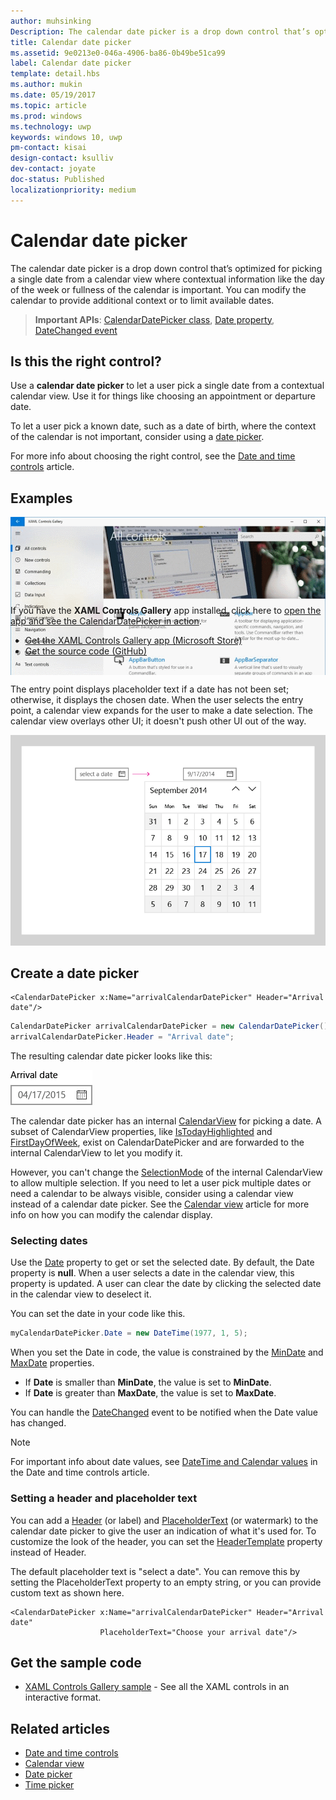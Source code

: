```yaml
---
author: muhsinking
Description: The calendar date picker is a drop down control that’s optimized for picking a single date from a calendar view where contextual information like the day of the week or fullness of the calendar is important.
title: Calendar date picker
ms.assetid: 9e0213e0-046a-4906-ba86-0b49be51ca99
label: Calendar date picker
template: detail.hbs
ms.author: mukin
ms.date: 05/19/2017
ms.topic: article
ms.prod: windows
ms.technology: uwp
keywords: windows 10, uwp
pm-contact: kisai
design-contact: ksulliv
dev-contact: joyate
doc-status: Published
localizationpriority: medium
---
```

# Calendar date picker

 

The calendar date picker is a drop down control that’s optimized for picking a single date from a calendar view where contextual information like the day of the week or fullness of the calendar is important. You can modify the calendar to provide additional context or to limit available dates.

> **Important APIs**: [CalendarDatePicker class](https://msdn.microsoft.com/library/windows/apps/xaml/windows.ui.xaml.controls.calendardatepicker.aspx), [Date property](https://msdn.microsoft.com/library/windows/apps/xaml/windows.ui.xaml.controls.calendardatepicker.date.aspx), [DateChanged event](https://msdn.microsoft.com/library/windows/apps/xaml/windows.ui.xaml.controls.calendardatepicker.datechanged.aspx)


## Is this the right control?
Use a **calendar date picker** to let a user pick a single date from a contextual calendar view. Use it for things like choosing an appointment or departure date.

To let a user pick a known date, such as a date of birth, where the context of the calendar is not important, consider using a [date picker](date-picker.md).

For more info about choosing the right control, see the [Date and time controls](date-and-time.md) article.

## Examples

<div style="overflow: hidden; margin: 0 -8px;">
    <div style="float: left; margin: 0 8px 16px; min-width: calc(25% - 16px); max-width: calc(100% - 16px); width: calc((580px - 100%) * 580);">
        <div style="height: 133px; width: 100%">
            <img src="images/xaml-controls-gallery.png" alt="XAML controls gallery"></img>
        </div>
    </div>
    <div style="float: left; margin: -22px 8px 16px; min-width: calc(75% - 16px); max-width: calc(100% - 16px); width: calc((580px - 100%) * 580);">
        <p>If you have the <strong style="font-weight: semi-bold">XAML Controls Gallery</strong> app installed, click here to <a href="xamlcontrolsgallery:/item/CalendarDatePicker">open the app and see the CalendarDatePicker in action</a>.</p>
        <ul>
        <li><a href="https://www.microsoft.com/store/productId/9MSVH128X2ZT">Get the XAML Controls Gallery app (Microsoft Store)</a></li>
        <li><a href="https://github.com/Microsoft/Windows-universal-samples/tree/master/Samples/XamlUIBasics">Get the source code (GitHub)</a></li>
        </ul>
    </div>
</div>

The entry point displays placeholder text if a date has not been set; otherwise, it displays the chosen date. When the user selects the entry point, a calendar view expands for the user to make a date selection. The calendar view overlays other UI; it doesn't push other UI out of the way.

![Example of calendar date picker](images/calendar-date-picker-2-views.png)

## Create a date picker

```xaml
<CalendarDatePicker x:Name="arrivalCalendarDatePicker" Header="Arrival date"/>
```

```csharp
CalendarDatePicker arrivalCalendarDatePicker = new CalendarDatePicker();
arrivalCalendarDatePicker.Header = "Arrival date";
```

The resulting calendar date picker looks like this:

![Example of calendar date picker](images/calendar-date-picker-closed.png)

The calendar date picker has an internal [CalendarView](https://msdn.microsoft.com/library/windows/apps/xaml/windows.ui.xaml.controls.calendarview.aspx) for picking a date. A subset of CalendarView properties, like [IsTodayHighlighted](https://msdn.microsoft.com/library/windows/apps/xaml/windows.ui.xaml.controls.calendardatepicker.istodayhighlighted.aspx) and [FirstDayOfWeek](https://msdn.microsoft.com/library/windows/apps/xaml/windows.ui.xaml.controls.calendardatepicker.firstdayofweek.aspx), exist on CalendarDatePicker and are forwarded to the internal CalendarView to let you modify it. 

However, you can't change the [SelectionMode](https://msdn.microsoft.com/library/windows/apps/xaml/windows.ui.xaml.controls.calendarview.selectionmode.aspx) of the internal CalendarView to allow multiple selection. If you need to let a user pick multiple dates or need a calendar to be always visible, consider using a calendar view instead of a calendar date picker. See the [Calendar view](calendar-view.md) article for more info on how you can modify the calendar display.

### Selecting dates

Use the [Date](https://msdn.microsoft.com/library/windows/apps/xaml/windows.ui.xaml.controls.calendardatepicker.date.aspx) property to get or set the selected date. By default, the Date property is **null**. When a user selects a date in the calendar view, this property is updated. A user can clear the date by clicking the selected date in the calendar view to deselect it. 

You can set the date in your code like this.

```csharp
myCalendarDatePicker.Date = new DateTime(1977, 1, 5);
```

When you set the Date in code, the value is constrained by the [MinDate](https://msdn.microsoft.com/library/windows/apps/xaml/windows.ui.xaml.controls.calendardatepicker.mindate.aspx) and [MaxDate](https://msdn.microsoft.com/library/windows/apps/xaml/windows.ui.xaml.controls.calendardatepicker.maxdate.aspx) properties.
- If **Date** is smaller than **MinDate**, the value is set to **MinDate**.
- If **Date** is greater than **MaxDate**, the value is set to **MaxDate**.

You can handle the [DateChanged](https://msdn.microsoft.com/library/windows/apps/xaml/windows.ui.xaml.controls.calendardatepicker.datechanged.aspx) event to be notified when the Date value has changed.

> [!NOTE]
For important info about date values, see [DateTime and Calendar values](date-and-time.md#datetime-and-calendar-values) in the Date and time controls article.

### Setting a header and placeholder text

You can add a [Header](https://msdn.microsoft.com/library/windows/apps/xaml/windows.ui.xaml.controls.calendardatepicker.header.aspx) (or label) and [PlaceholderText](https://msdn.microsoft.com/library/windows/apps/xaml/windows.ui.xaml.controls.calendardatepicker.placeholdertext.aspx) (or watermark) to the calendar date picker to give the user an indication of what it's used for. To customize the look of the header, you can set the [HeaderTemplate](https://msdn.microsoft.com/library/windows/apps/xaml/windows.ui.xaml.controls.calendardatepicker.headertemplate.aspx) property instead of Header.

The default placeholder text is "select a date". You can remove this by setting the PlaceholderText property to an empty string, or you can provide custom text as shown here.

```xaml
<CalendarDatePicker x:Name="arrivalCalendarDatePicker" Header="Arrival date" 
                    PlaceholderText="Choose your arrival date"/>
```

## Get the sample code

- [XAML Controls Gallery sample](https://github.com/Microsoft/Windows-universal-samples/tree/master/Samples/XamlUIBasics) - See all the XAML controls in an interactive format.

## Related articles

- [Date and time controls](date-and-time.md)
- [Calendar view](calendar-view.md)
- [Date picker](date-picker.md)
- [Time picker](time-picker.md)
